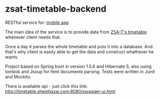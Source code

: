 # zsat-timetable-backend

RESTful service for: <a href="https://play.google.com/store/apps/details?id=shemhazai.github.com.timetable&hl=pl">mobile app</a>

The main idea of the service is to provide data from <a href="http://szkola.zsat.linuxpl.eu/planlekcji/index.html"> ZSA-T's timetable </a> whenever client needs that.

Once a day it parses the whole timetable and puts it into a database. And that's why client is easily able to get the data and construct whathever he wants.

Project based on Spring boot in version 1.5.6 and Hibernate 5, also using lombok and Jsoup for html documents parsing. Tests were written in Junit and Mockito.

There is available api - just click this link: http://timetable.shemhazai.com:8080/swagger-ui.html


